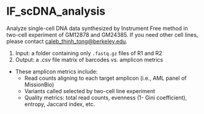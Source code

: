 # IF_scDNA_analysis
Analyze single-cell DNA data synthesized by Instrument Free method in two-cell experiment of GM12878 and GM24385.
If you need other cell lines, please contact caleb_thinh_tong@berkeley.edu.
1. Input: a folder containing only `.fastq.gz` files of R1 and R2
2. Output: a .csv file matrix of barcodes vs. amplicon metrics
- These amplicon metrics include:
  - Read counts aligning to each target amplicon (i.e., AML panel of MissionBio)
  - Variants called selected by two-cell line experiment
  - Quality metrics: total read counts, evenness (1- Gini coefficient), entropy, Jaccard index, etc.
